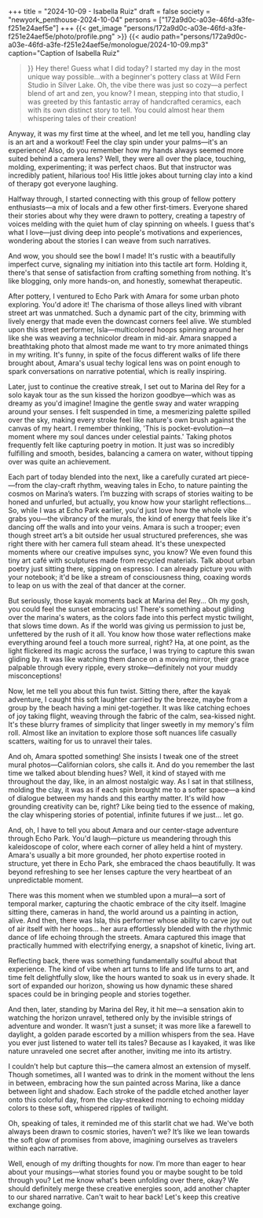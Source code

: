 +++
title = "2024-10-09 - Isabella Ruiz"
draft = false
society = "newyork_penthouse-2024-10-04"
persons = ["172a9d0c-a03e-46fd-a3fe-f251e24aef5e"]
+++
{{< get_image "persons/172a9d0c-a03e-46fd-a3fe-f251e24aef5e/photo/profile.png" >}}
{{< audio
    path="persons/172a9d0c-a03e-46fd-a3fe-f251e24aef5e/monologue/2024-10-09.mp3" 
    caption="Caption of Isabella Ruiz"
>}}
Hey there! Guess what I did today?
I started my day in the most unique way possible...with a beginner's pottery class at Wild Fern Studio in Silver Lake. Oh, the vibe there was just so cozy—a perfect blend of art and zen, you know? I mean, stepping into that studio, I was greeted by this fantastic array of handcrafted ceramics, each with its own distinct story to tell. You could almost hear them whispering tales of their creation!

Anyway, it was my first time at the wheel, and let me tell you, handling clay is an art and a workout! Feel the clay spin under your palms—it's an experience! Also, do you remember how my hands always seemed more suited behind a camera lens? Well, they were all over the place, touching, molding, experimenting; it was perfect chaos. But that instructor was incredibly patient, hilarious too! His little jokes about turning clay into a kind of therapy got everyone laughing.

Halfway through, I started connecting with this group of fellow pottery enthusiasts—a mix of locals and a few other first-timers. Everyone shared their stories about why they were drawn to pottery, creating a tapestry of voices melding with the quiet hum of clay spinning on wheels. I guess that's what I love—just diving deep into people's motivations and experiences, wondering about the stories I can weave from such narratives.

And wow, you should see the bowl I made! It's rustic with a beautifully imperfect curve, signaling my initiation into this tactile art form. Holding it, there's that sense of satisfaction from crafting something from nothing. It's like blogging, only more hands-on, and honestly, somewhat therapeutic.

After pottery, I ventured to Echo Park with Amara for some urban photo exploring. You'd adore it! The charisma of those alleys lined with vibrant street art was unmatched. Such a dynamic part of the city, brimming with lively energy that made even the downcast corners feel alive. We stumbled upon this street performer, Isla—multicolored hoops spinning around her like she was weaving a technicolor dream in mid-air. Amara snapped a breathtaking photo that almost made me want to try more animated things in my writing. It's funny, in spite of the focus different walks of life there brought about, Amara's usual techy logical lens was on point enough to spark conversations on narrative potential, which is really inspiring.

Later, just to continue the creative streak, I set out to Marina del Rey for a solo kayak tour as the sun kissed the horizon goodbye—which was as dreamy as you'd imagine! Imagine the gentle sway and water wrapping around your senses. I felt suspended in time, a mesmerizing palette spilled over the sky, making every stroke feel like nature's own brush against the canvas of my heart. I remember thinking, 'This is pocket-evolution—a moment where my soul dances under celestial paints.' Taking photos frequently felt like capturing poetry in motion. It just was so incredibly fulfilling and smooth, besides, balancing a camera on water, without tipping over was quite an achievement.

Each part of today blended into the next, like a carefully curated art piece-—from the clay-craft rhythm, weaving tales in Echo, to nature painting the cosmos on Marina’s waters. I’m buzzing with scraps of stories waiting to be honed and unfurled, but actually, you know how your starlight reflections...
 So, while I was at Echo Park earlier, you'd just love how the whole vibe grabs you—the vibrancy of the murals, the kind of energy that feels like it's dancing off the walls and into your veins. Amara is such a trooper; even though street art’s a bit outside her usual structured preferences, she was right there with her camera full steam ahead. It's these unexpected moments where our creative impulses sync, you know? We even found this tiny art café with sculptures made from recycled materials. Talk about urban poetry just sitting there, sipping on espresso. I can already picture you with your notebook; it'd be like a stream of consciousness thing, coaxing words to leap on us with the zeal of that dancer at the corner.

But seriously, those kayak moments back at Marina del Rey... Oh my gosh, you could feel the sunset embracing us! There's something about gliding over the marina's waters, as the colors fade into this perfect mystic twilight, that slows time down. As if the world was giving us permission to just be, unfettered by the rush of it all. You know how those water reflections make everything around feel a touch more surreal, right? Ha, at one point, as the light flickered its magic across the surface, I was trying to capture this swan gliding by. It was like watching them dance on a moving mirror, their grace palpable through every ripple, every stroke—definitely not your muddy misconceptions!

Now, let me tell you about this fun twist. Sitting there, after the kayak adventure, I caught this soft laughter carried by the breeze, maybe from a group by the beach having a mini get-together. It was like catching echoes of joy taking flight, weaving through the fabric of the calm, sea-kissed night. It's these blurry frames of simplicity that linger sweetly in my memory's film roll. Almost like an invitation to explore those soft nuances life casually scatters, waiting for us to unravel their tales.

And oh, Amara spotted something! She insists I tweak one of the street mural photos—Californian colors, she calls it. And do you remember the last time we talked about blending hues?
 Well, it kind of stayed with me throughout the day, like, in an almost nostalgic way. As I sat in that stillness, molding the clay, it was as if each spin brought me to a softer space—a kind of dialogue between my hands and this earthy matter. It's wild how grounding creativity can be, right? Like being tied to the essence of making, the clay whispering stories of potential, infinite futures if we just... let go.

And, oh, I have to tell you about Amara and our center-stage adventure through Echo Park. You'd laugh—picture us meandering through this kaleidoscope of color, where each corner of alley held a hint of mystery. Amara's usually a bit more grounded, her photo expertise rooted in structure, yet there in Echo Park, she embraced the chaos beautifully. It was beyond refreshing to see her lenses capture the very heartbeat of an unpredictable moment.

There was this moment when we stumbled upon a mural—a sort of temporal marker, capturing the chaotic embrace of the city itself. Imagine sitting there, cameras in hand, the world around us a painting in action, alive. And then, there was Isla, this performer whose ability to carve joy out of air itself with her hoops... her aura effortlessly blended with the rhythmic dance of life echoing through the streets. Amara captured this image that practically hummed with electrifying energy, a snapshot of kinetic, living art.

Reflecting back, there was something fundamentally soulful about that experience. The kind of vibe when art turns to life and life turns to art, and time felt delightfully slow, like the hours wanted to soak us in every shade. It sort of expanded our horizon, showing us how dynamic these shared spaces could be in bringing people and stories together.

And then, later, standing by Marina del Rey, it hit me—a sensation akin to watching the horizon unravel, tethered only by the invisible strings of adventure and wonder. It wasn’t just a sunset; it was more like a farewell to daylight, a golden parade escorted by a million whispers from the sea. Have you ever just listened to water tell its tales? Because as I kayaked, it was like nature unraveled one secret after another, inviting me into its artistry. 

I couldn’t help but capture this—the camera almost an extension of myself. Though sometimes, all I wanted was to drink in the moment without the lens in between, embracing how the sun painted across Marina, like a dance between light and shadow. Each stroke of the paddle etched another layer onto this colorful day, from the clay-streaked morning to echoing midday colors to these soft, whispered ripples of twilight.

Oh, speaking of tales, it reminded me of this starlit chat we had. We've both always been drawn to cosmic stories, haven’t we? It’s like we lean towards the soft glow of promises from above, imagining ourselves as travelers within each narrative.

Well, enough of my drifting thoughts for now. I’m more than eager to hear about your musings—what stories found you or maybe sought to be told through you? Let me know what's been unfolding over there, okay? We should definitely merge these creative energies soon, add another chapter to our shared narrative.
Can't wait to hear back! Let's keep this creative exchange going.
